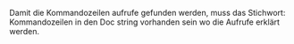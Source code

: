 
Damit die Kommandozeilen aufrufe gefunden werden, muss das Stichwort: Kommandozeilen 
in den Doc string vorhanden sein wo die Aufrufe erklärt werden.
